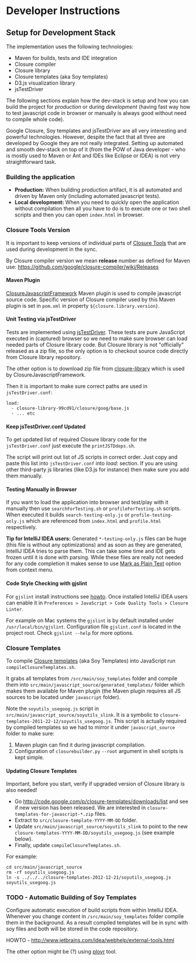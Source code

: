 # Developer Instructions

## Setup for Development Stack

The implementation uses the following technologies:

- Maven for builds, tests and IDE integration
- Closure compiler
- Closure library
- Closure templates (aka Soy templates)
- D3.js visualization library
- jsTestDriver

The following sections explain how the dev-stack is setup and how you can build the project for _production_ or during _development_ (having fast way how to test javascript code in browser or manually is always good without need to compile whole code).

Google Closure, Soy templates and jsTestDriver are all very interesting and powerful technologies. However, despite the fact that all three are developed by Google they are not really integrated. Setting up automated and smooth dev-stack on top of it (from the POW of Java developer - who is mostly used to Maven or Ant and IDEs like Eclipse or IDEA) is not very straightforward task.

### Building the application

- **Production:** When building production artifact, it is all automated and driven by Maven only (including automated javascript tests).
- **Local development:** When you need to quickly open the application without compilation then all you have to do is to execute one or two shell scripts and then you can open `index.html` in browser.

### Closure Tools Version

It is important to keep versions of individual parts of [Closure Tools](https://developers.google.com/closure) that are used during development in the sync.

By Closure compiler version we mean **release** number as defined for Maven use:
<https://github.com/google/closure-compiler/wiki/Releases>

#### Maven Plugin

[ClosureJavascriptFramework](https://github.com/jlgrock/ClosureJavascriptFramework) Maven plugin is used to compile javascript source code. Specific version of Closure compiler used by this Maven plugin is set in `pom.xml` in property `${closure.library.version}`.

#### Unit Testing via jsTestDriver

Tests are implemented using [jsTestDriver](http://code.google.com/p/js-test-driver/). These tests are pure JavaScript executed in (captured) browser so we need to make sure
browser can load needed parts of Closure library code. But Closure library is not "officially" released as a zip file, so the only option is to checkout source code directly from Closure library repository.

The other option is to download zip file from [closure-library](http://repo1.maven.org/maven2/com/github/jlgrock/javascript/closure-library/)
which is used by ClosureJavascriptFramework.

Then it is important to make sure correct paths are used in `jsTestDriver.conf`:

```
load:
  - closure-library-99cd91/closure/goog/base.js
  - ... etc
```

#### Keep jsTestDriver.conf Updated

To get updated list of required Closure library code for the `jsTestDriver.conf` just execute the `printJSTDdeps.sh`.

The script will print out list of JS scripts in correct order. Just copy and paste this list into `jsTestDriver.conf` into _load:_ section. If you are using other third-party js libraries
(like D3.js for instance) then make sure you add them manually.

#### Testing Manually in Browser

If you want to load the application into browser and test/play with it manually then use `searchForTesting.sh` or `profileForTesting.sh` scripts.
When executed it builds `search-testing-only.js` or `profile-testing-only.js` which are referenced from `index.html` and `profile.html` respectively.

**Tip for IntelliJ IDEA users:** Generated `*-testing-only.js` files can be huge (this file is without any optimizations) and as soon as they are
generated, IntelliJ IDEA tries to parse them. This can take some time and IDE gets frozen until it is done with parsing. While these files are really not needed
for any code completion it makes sense to use [Mark as Plain Text](http://www.jetbrains.com/idea/webhelp/excluding-files-from-project.html) option from context menu.

#### Code Style Checking with gjslint

For `gjslint` install instructions see [howto](https://developers.google.com/closure/utilities/docs/linter_howto).
Once installed IntelliJ IDEA users can enable it in `Preferences > JavaScript > Code Quality Tools > Closure Linter`.

For example on Mac systems the `gjslint` is by default installed under `/usr/local/bin/gjslint`. Configuration file
`gjslint.conf` is located in the project root. Check `gjslint --help` for more options.

### Closure Templates

To compile [Closure templates](https://developers.google.com/closure/templates/) (aka Soy Templates) into JavaScript run `compileClosureTemplates.sh`.

It grabs all templates from `/src/main/soy_templates` folder and compile them into
`src/main/javascript_source/generated_templates/` folder which makes them available
for Maven plugin (the Maven plugin requires all JS sources to be located under `javascript` folder).

Note the `soyutils_usegoog.js` script in `src/main/javascript_source/soyutils_slink`.
It is a symbolic to `closure-templates-2011-22-12/soyutils_usegoog.js`. This script is actually required by
compiled templates so we had to mirror it under `javascript_source` folder to make sure:

1. Maven plugin can find it during javascript compilation.
2. Configuration of `closurebuilder.py` `--root` argument in shell scripts is kept simple.

#### Updating Closure Templates

Important, before you start, verify if upgraded version of Closure library is also needed!

- Go <http://code.google.com/p/closure-templates/downloads/list> and see if new version has been released. We are interested in `closure-templates-for-javascript-*.zip` files.
- Extract to `src/closure-template-YYYY-MM-DD` folder.
- Update `src/main/javascript_source/soyutils_slink` to point to the new `closure-templates-YYYY-MM-DD/soyutils_usegoog.js` (see example below).
- Finally, update `compileClosureTemplates.sh`.

For example:
```
cd src/main/javascript_source
rm -rf soyutils_usegoog.js
ln -s ../../../closure-templates-2012-12-21/soyutils_usegoog.js soyutils_usegoog.js
```

### TODO - Automatic Building of Soy Templates

Configure automatic execution of build scripts from within IntelliJ IDEA. Whenever you change content in `/src/main/soy_templates` folder compile them in the background. As a result compiled templates will be in sync with soy files and both will be stored in the code repository.

HOWTO - <http://www.jetbrains.com/idea/webhelp/external-tools.html>

The other option might be (?) using [plovr](http://plovr.com) tool.